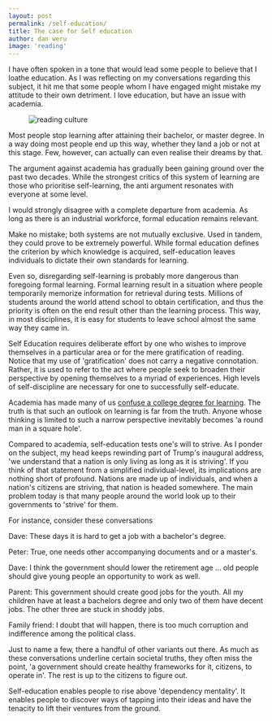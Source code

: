 ```yaml
---
layout: post
permalink: /self-education/
title: The case for Self education
author: dan weru
image: 'reading'
---
```


I have often spoken in a tone that would lead some people to believe that I loathe education.
As I was reflecting on my conversations regarding this subject, it hit me that some people whom I have engaged might
mistake my attitude to their own detriment. I love education, but have an issue with academia.

<figure><img class = '' src = '{{site.baseurl}}/assets/posts/reading.jpg' alt = 'reading culture'></figure>
Most people stop learning after attaining their bachelor, or master degree. In a way doing most people end up this way, whether they land a job or not at this stage. Few, however, can actually
can even realise their dreams by that.

The argument against academia has gradually been gaining ground over the past two decades.
While the strongest critics of this system of learning are those who prioritise self-learning, the
anti argument resonates with everyone at some level.

I would strongly disagree with a complete departure from academia. As long as there is an industrial workforce, formal education remains relevant.

Make no mistake; both systems are not mutually exclusive. Used in tandem, they could prove to be
extremely powerful. While formal education defines the criterion by which knowledge is acquired, self-education leaves individuals to dictate their own standards for learning.

Even so, disregarding self-learning is probably more dangerous than foregoing formal learning. Formal learning result
in a situation where people temporarily memorize information for
retrieval during tests. Millions of students around the world attend school to obtain certification,
 and thus the priority is often on the end result other than the learning process. This way, in most disciplines,
it is easy for students to leave school almost  the same way they came in.

Self Education requires deliberate effort by one who wishes to improve themselves in a particular area
or for the mere gratification of reading. Notice that my use of 'gratification' does not carry a negative connotation.
Rather, it is used to refer to the act where people seek to broaden their perspective by opening themselves to a myriad of 
experiences. High levels of self-discipline are necessary for one to successfully self-educate.

Academia has made many of us <a href = 'https://www.scotthyoung.com/blog/2007/09/05/dont-confuse-a-degree-with-learning/' class = 'link-follow' target = '_blank'>confuse a college degree for learning</a>. The truth is that such an outlook on learning is far from the truth. Anyone whose thinking is limited to such a narrow perspective inevitably becomes 'a round man in a square hole'.

Compared to academia, self-education tests one's will to strive. As I ponder on the subject, my head keeps rewinding part of 
Trump's inaugural address, 'we understand that a nation is only living as long as it is striving'. If you think of
that statement from a simplified individual-level, its implications are nothing short of profound. Nations are made up of individuals, and when a nation's
citizens are striving, that nation is headed somewhere. The main problem today is that many people around the world look up to their
governments to 'strive' for them.

For instance, consider these conversations

<div class = 'important'>
  <p>Dave: These days it is hard to get a job with a bachelor's degree.</p>
  <p>Peter: True, one needs other accompanying documents and or a master's.</p>
  <p>Dave: I think the government should lower the retirement age ... old people should give young people an opportunity to work as well.</p>
</div>

<div div class = 'important'>
 <p>Parent: This government should create good jobs for the youth. All my children have at least a bachelors degree and only two
        of them have decent jobs. The other three are stuck in shoddy jobs.</p>
 <p>Family friend: I doubt that will happen, there is too much corruption and indifference among the political class.</p>
</div>
Just to name a few, there a handful of other variants out there. As much as these conversations underline certain societal truths, they
often miss the point, 'a government should create healthy frameworks for it, citizens, to operate in'. The rest is up to the citizens
to figure out.

Self-education enables people to rise above 'dependency mentality'. It enables people to discover ways of tapping into their ideas and have
the tenacity to lift their ventures from the ground.

